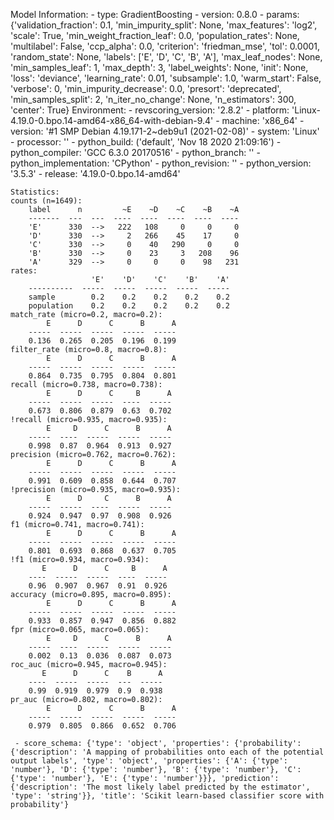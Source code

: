 Model Information:
	 - type: GradientBoosting
	 - version: 0.8.0
	 - params: {'validation_fraction': 0.1, 'min_impurity_split': None, 'max_features': 'log2', 'scale': True, 'min_weight_fraction_leaf': 0.0, 'population_rates': None, 'multilabel': False, 'ccp_alpha': 0.0, 'criterion': 'friedman_mse', 'tol': 0.0001, 'random_state': None, 'labels': ['E', 'D', 'C', 'B', 'A'], 'max_leaf_nodes': None, 'min_samples_leaf': 1, 'max_depth': 3, 'label_weights': None, 'init': None, 'loss': 'deviance', 'learning_rate': 0.01, 'subsample': 1.0, 'warm_start': False, 'verbose': 0, 'min_impurity_decrease': 0.0, 'presort': 'deprecated', 'min_samples_split': 2, 'n_iter_no_change': None, 'n_estimators': 300, 'center': True}
	Environment:
	 - revscoring_version: '2.8.2'
	 - platform: 'Linux-4.19.0-0.bpo.14-amd64-x86_64-with-debian-9.4'
	 - machine: 'x86_64'
	 - version: '#1 SMP Debian 4.19.171-2~deb9u1 (2021-02-08)'
	 - system: 'Linux'
	 - processor: ''
	 - python_build: ('default', 'Nov 18 2020 21:09:16')
	 - python_compiler: 'GCC 6.3.0 20170516'
	 - python_branch: ''
	 - python_implementation: 'CPython'
	 - python_revision: ''
	 - python_version: '3.5.3'
	 - release: '4.19.0-0.bpo.14-amd64'
	
	Statistics:
	counts (n=1649):
		label      n         ~E    ~D    ~C    ~B    ~A
		-------  ---  ---  ----  ----  ----  ----  ----
		'E'      330  -->   222   108     0     0     0
		'D'      330  -->     2   266    45    17     0
		'C'      330  -->     0    40   290     0     0
		'B'      330  -->     0    23     3   208    96
		'A'      329  -->     0     0     0    98   231
	rates:
		              'E'    'D'    'C'    'B'    'A'
		----------  -----  -----  -----  -----  -----
		sample        0.2    0.2    0.2    0.2    0.2
		population    0.2    0.2    0.2    0.2    0.2
	match_rate (micro=0.2, macro=0.2):
		    E      D      C      B      A
		-----  -----  -----  -----  -----
		0.136  0.265  0.205  0.196  0.199
	filter_rate (micro=0.8, macro=0.8):
		    E      D      C      B      A
		-----  -----  -----  -----  -----
		0.864  0.735  0.795  0.804  0.801
	recall (micro=0.738, macro=0.738):
		    E      D      C     B      A
		-----  -----  -----  ----  -----
		0.673  0.806  0.879  0.63  0.702
	!recall (micro=0.935, macro=0.935):
		    E     D      C      B      A
		-----  ----  -----  -----  -----
		0.998  0.87  0.964  0.913  0.927
	precision (micro=0.762, macro=0.762):
		    E      D      C      B      A
		-----  -----  -----  -----  -----
		0.991  0.609  0.858  0.644  0.707
	!precision (micro=0.935, macro=0.935):
		    E      D     C      B      A
		-----  -----  ----  -----  -----
		0.924  0.947  0.97  0.908  0.926
	f1 (micro=0.741, macro=0.741):
		    E      D      C      B      A
		-----  -----  -----  -----  -----
		0.801  0.693  0.868  0.637  0.705
	!f1 (micro=0.934, macro=0.934):
		   E      D      C     B      A
		----  -----  -----  ----  -----
		0.96  0.907  0.967  0.91  0.926
	accuracy (micro=0.895, macro=0.895):
		    E      D      C      B      A
		-----  -----  -----  -----  -----
		0.933  0.857  0.947  0.856  0.882
	fpr (micro=0.065, macro=0.065):
		    E     D      C      B      A
		-----  ----  -----  -----  -----
		0.002  0.13  0.036  0.087  0.073
	roc_auc (micro=0.945, macro=0.945):
		   E      D      C    B      A
		----  -----  -----  ---  -----
		0.99  0.919  0.979  0.9  0.938
	pr_auc (micro=0.802, macro=0.802):
		    E      D      C      B      A
		-----  -----  -----  -----  -----
		0.979  0.805  0.866  0.652  0.706
	
	 - score_schema: {'type': 'object', 'properties': {'probability': {'description': 'A mapping of probabilities onto each of the potential output labels', 'type': 'object', 'properties': {'A': {'type': 'number'}, 'D': {'type': 'number'}, 'B': {'type': 'number'}, 'C': {'type': 'number'}, 'E': {'type': 'number'}}}, 'prediction': {'description': 'The most likely label predicted by the estimator', 'type': 'string'}}, 'title': 'Scikit learn-based classifier score with probability'}

